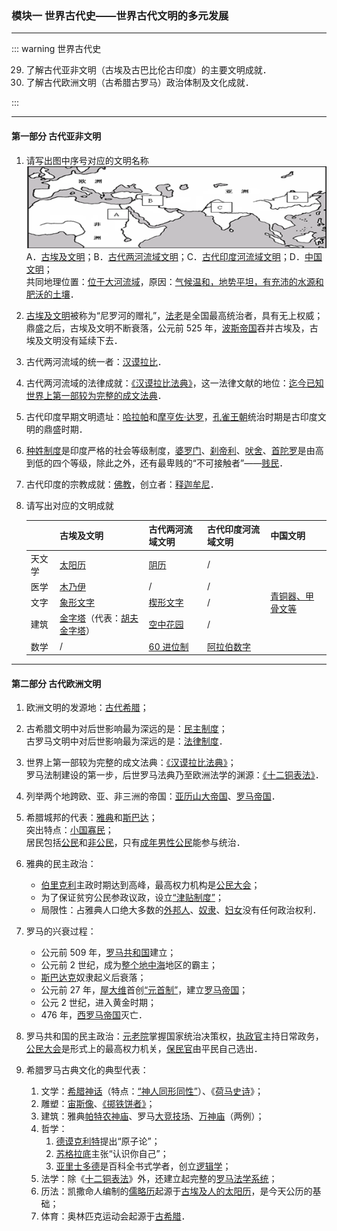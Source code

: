 ### 模块一 世界古代史——世界古代文明的多元发展

---

::: warning 世界古代史

29. 了解古代亚非文明（古埃及古巴比伦古印度）的主要文明成就．
30. 了解古代欧洲文明（古希腊古罗马）政治体制及文化成就．

:::

---

#### 第一部分 古代亚非文明

1. 请写出图中序号对应的文明名称
   ![wh-1-1.png](/assets/wh-1-1.png)
   A．<u>古埃及文明</u>；B．<u>古代两河流域文明</u>；C．<u>古代印度河流域文明</u>；D．<u>中国文明</u>；<br>
   共同地理位置：<u>位于大河流域</u>，原因：<u>气候温和，地势平坦，有充沛的水源和肥沃的土壤</u>．

2. <u>古埃及文明</u>被称为“尼罗河的赠礼”，<u>法老</u>是全国最高统治者，具有无上权威；鼎盛之后，古埃及文明不断衰落，公元前 525 年，<u>波斯帝国</u>吞并古埃及，古埃及文明没有延续下去．

3. 古代两河流域的统一者：<u>汉谟拉比</u>．

4. 古代两河流域的法律成就：<u>《汉谟拉比法典》</u>，这一法律文献的地位：<u>迄今已知世界上第一部较为完整的成文法典</u>．

5. 古代印度早期文明遗址：<u>哈拉帕</u>和<u>摩亨佐·达罗</u>，<u>孔雀王朝</u>统治时期是古印度文明的鼎盛时期．

6. <u>种姓制度</u>是印度严格的社会等级制度，<u>婆罗门</u>、<u>刹帝利</u>、<u>吠舍</u>、<u>首陀罗</u>是由高到低的四个等级，除此之外，还有最卑贱的“不可接触者”——<u>贱民</u>．

7. 古代印度的宗教成就：<u>佛教</u>，创立者：<u>释迦牟尼</u>．

8. 请写出对应的文明成就

    <div class="divider_top" />

    <table><thead><tr><th></th><th>古埃及文明</th><th>古代两河流域文明</th><th>古代印度河流域文明</th><th>中国文明</th></tr></thead><tbody><tr><td>天文学</td><td><u>太阳历</u></td><td><u>阴历</u></td><td>/</td><td rowspan="5"><u>青铜器、甲骨文等</u></td></tr><tr><td>医学</td><td><u>木乃伊</u></td><td>/</td><td>/</td></tr><tr><td>文字</td><td><u>象形文字</u></td><td><u>楔形文字</u></td><td>/</td></tr><tr><td>建筑</td><td><u>金字塔</u>（代表：<u>胡夫金字塔</u>）</td><td><u>空中花园</u></td><td>/</td></tr><tr><td>数学</td><td>/</td><td><u>60 进位制</u></td><td><u>阿拉伯数字</u></td></tr></tbody></table>

---

#### 第二部分 古代欧洲文明

1. 欧洲文明的发源地：<u>古代希腊</u>；

2. 古希腊文明中对后世影响最为深远的是：<u>民主制度</u>；<br>
   古罗马文明中对后世影响最为深远的是：<u>法律制度</u>．

3. 世界上第一部较为完整的成文法典：<u>《汉谟拉比法典》</u>；<br>
   罗马法制建设的第一步，后世罗马法典乃至欧洲法学的渊源：<u>《十二铜表法》</u>．

4. 列举两个地跨欧、亚、非三洲的帝国：<u>亚历山大帝国</u>、<u>罗马帝国</u>．

5. 希腊城邦的代表：<u>雅典</u>和<u>斯巴达</u>；<br>
   突出特点：<u>小国寡民</u>；<br>
   居民包括<u>公民</u>和<u>非公民</u>，只有<u>成年男性公民</u>能参与统治．

6. 雅典的民主政治：<br>

    - <u>伯里克利</u>主政时期达到高峰，最高权力机构是<u>公民大会</u>；
    - 为了保证贫穷公民参政议政，设立<u>“津贴制度”</u>；
    - 局限性：占雅典人口绝大多数的<u>外邦人</u>、<u>奴隶</u>、<u>妇女</u>没有任何政治权利．

7. 罗马的兴衰过程：

    - 公元前 509 年，<u>罗马共和国</u>建立；
    - 公元前 2 世纪，成为<u>整个地中海</u>地区的霸主；
    - <u>斯巴达克</u>奴隶起义后衰落；
    - 公元前 27 年，<u>屋大维</u>首创<u>“元首制”</u>，建立<u>罗马帝国</u>；
    - 公元 2 世纪，进入黄金时期；
    - 476 年，<u>西罗马帝国</u>灭亡．

8. 罗马共和国的民主政治：<u>元老院</u>掌握国家统治决策权，<u>执政官</u>主持日常政务，<u>公民大会</u>是形式上的最高权力机关，<u>保民官</u>由平民自己选出．

9. 希腊罗马古典文化的典型代表：
    1. 文学：<u>希腊神话</u>（特点：<u>“神人同形同性”</u>）、《<u>荷马史诗</u>》；
    2. 雕塑：<u>宙斯像</u>、<u>《掷铁饼者》</u>；
    3. 建筑：雅典<u>帕特农神庙</u>、罗马<u>大竞技场</u>、<u>万神庙</u>（两例）；
    4. 哲学：
       1. <u>德谟克利特</u>提出“原子论”；
       2. <u>苏格拉底</u>主张“认识你自己”；
       3. <u>亚里士多德</u>是百科全书式学者，创立<u>逻辑学</u>；
    5. 法学：除《<u>十二铜表法</u>》外，还建立起完整的<u>罗马法学系统</u>；
    6. 历法：凯撒命人编制的<u>儒略历</u>起源于<u>古埃及人的太阳历</u>，是今天公历的基础；
    7. 体育：奥林匹克运动会起源于<u>古希腊</u>．
